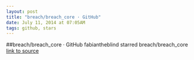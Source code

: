 ```yaml
---
layout: post
title: "breach/breach_core · GitHub"
date: July 11, 2014 at 07:05AM
tags: github, stars
---
```

##breach/breach_core · GitHub
fabiantheblind starred breach/breach_core
[link to source](http://ift.tt/1lXZkTm) 
